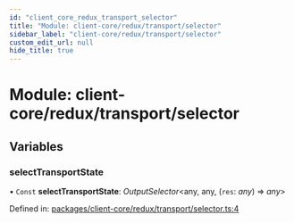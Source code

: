 ```yaml
---
id: "client_core_redux_transport_selector"
title: "Module: client-core/redux/transport/selector"
sidebar_label: "client-core/redux/transport/selector"
custom_edit_url: null
hide_title: true
---
```


# Module: client-core/redux/transport/selector

## Variables

### selectTransportState

• `Const` **selectTransportState**: *OutputSelector*<any, any, (`res`: *any*) => *any*\>

Defined in: [packages/client-core/redux/transport/selector.ts:4](https://github.com/xr3ngine/xr3ngine/blob/5a0f83ed8/packages/client-core/redux/transport/selector.ts#L4)
